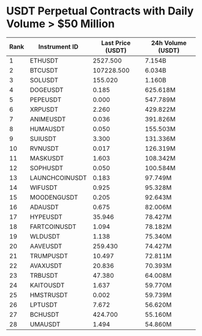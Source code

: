 # USDT Perpetual Contracts with Daily Volume > $50 Million

| Rank | Instrument ID | Last Price (USDT) | 24h Volume (USDT) |
|------|---------------|-------------------|-------------------|
| 1 | ETHUSDT | 2527.500 | 7.154B |
| 2 | BTCUSDT | 107228.500 | 6.034B |
| 3 | SOLUSDT | 155.020 | 1.160B |
| 4 | DOGEUSDT | 0.185 | 625.618M |
| 5 | PEPEUSDT | 0.000 | 547.789M |
| 6 | XRPUSDT | 2.260 | 429.822M |
| 7 | ANIMEUSDT | 0.036 | 391.826M |
| 8 | HUMAUSDT | 0.050 | 155.503M |
| 9 | SUIUSDT | 3.300 | 131.336M |
| 10 | RVNUSDT | 0.017 | 126.319M |
| 11 | MASKUSDT | 1.603 | 108.342M |
| 12 | SOPHUSDT | 0.050 | 100.584M |
| 13 | LAUNCHCOINUSDT | 0.183 | 97.749M |
| 14 | WIFUSDT | 0.925 | 95.328M |
| 15 | MOODENGUSDT | 0.205 | 92.643M |
| 16 | ADAUSDT | 0.675 | 82.006M |
| 17 | HYPEUSDT | 35.946 | 78.427M |
| 18 | FARTCOINUSDT | 1.094 | 78.182M |
| 19 | WLDUSDT | 1.138 | 75.340M |
| 20 | AAVEUSDT | 259.430 | 74.427M |
| 21 | TRUMPUSDT | 10.497 | 72.811M |
| 22 | AVAXUSDT | 20.836 | 70.393M |
| 23 | TRBUSDT | 47.380 | 64.008M |
| 24 | KAITOUSDT | 1.637 | 59.770M |
| 25 | HMSTRUSDT | 0.002 | 59.739M |
| 26 | LPTUSDT | 7.672 | 56.620M |
| 27 | BCHUSDT | 424.700 | 55.160M |
| 28 | UMAUSDT | 1.494 | 54.860M |
